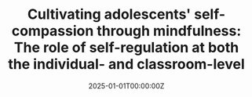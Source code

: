 ---
title: "Cultivating adolescents' self-compassion through mindfulness: The role of self-regulation at both the individual- and classroom-level"
authors:
- Rachel A. Razza
- Qingyang Liu
- Ruiqing Feng
- Xinyi Hao
- Kelsey A. Kirkman
- Gabriel J. Merrin
date: "2025-01-01T00:00:00Z"
doi: "10.1007/s40688-025-00548-5"

# Schedule page publish date (NOT publication's date).
publishDate: "2025-01-01T00:00:00Z"

# Publication type.
publication_types: ["2"]

# Publication name and optional abbreviated publication name.
publication: "*Contemporary School Psychology*"
publication_short: ""

abstract: ""

summary: ""

tags:
- Adolescent Development
- Prevention Science

featured: false

# Links (optional).
url_pdf: 
url_code: ''
url_dataset: ''
url_poster: ''
url_project: ''
url_slides: ''
url_source: ''
url_video: ''

# Featured image
image:
  caption: ''
  focal_point: ""
  preview_only: false

# Associated Projects (optional).
projects: []

# Slides (optional).
slides: ""
---